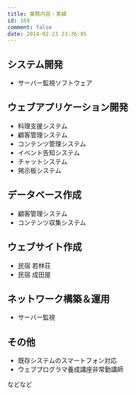 ```yaml
---
title: 業務内容・実績
id: 169
comment: false
date: 2014-02-23 23:36:05
---
```


<h2>システム開発</h2>

<ul>
<li>サーバー監視ソフトウェア</li>
</ul>

<h2>ウェブアプリケーション開発</h2>

<ul>
<li>料理支援システム</li>
<li>顧客管理システム</li>
<li>コンテンツ管理システム</li>
<li>イベント告知システム</li>
<li>チャットシステム</li>
<li>掲示板システム</li>
</ul>

<h2>データベース作成</h2>

<ul>
<li>顧客管理システム</li>
<li>コンテンツ収集システム</li>
</ul>

<h2>ウェブサイト作成</h2>

<ul>
<li>民宿 若林荘</li>
<li>民宿 成田屋</li>
</ul>

<h2>ネットワーク構築＆運用</h2>

<ul>
<li>サーバー監視</li>
</ul>

<h2>その他</h2>

<ul>
<li>既存システムのスマートフォン対応</li>
<li>ウェブプログラマ養成講座非常勤講師</li>
</ul>

<p>などなど</p>
    	